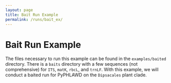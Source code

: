 ```yaml
---
layout: page
title: Bait Run Example
permalink: /runs/bait_ex/
---
```

# Bait Run Example

The files necessary to run this example can be found in the `examples/baited` directory. There is a `baits` directory with a few sequences (not comprehensive) for `ITS`, `matK`, `rbcL`, and `trnLF`. With this example, we will conduct a baited run for PyPHLAWD on the `Dipsacales` plant clade. 